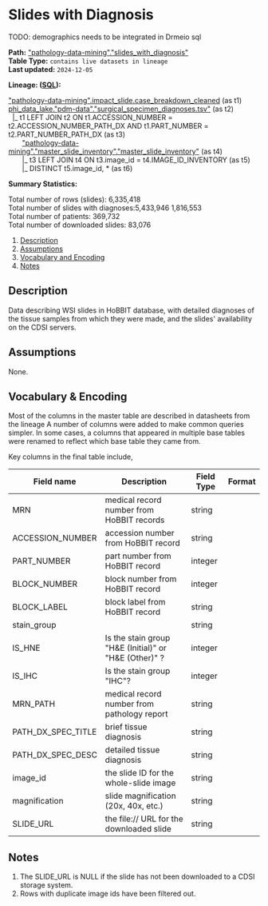 # Slides with Diagnosis

TODO: demographics needs to be integrated in Drmeio sql 

<b>Path:</b> ["pathology-data-mining"."slides_with_diagnosis"](https://tlvidreamcord1:9047/new_query?context=%22pathology-data-mining%22&queryPath=%5B%22pathology-data-mining%22%2C%22slides_with_diagnosis%22%5D) <br/>
<b>Table Type:</b> `contains live datasets in lineage` <br/>
<b>Last updated:</b> `2024-12-05` <br/>

<b>Lineage: ([SQL](https://github.com/msk-mind/datasheets-for-datasets/blob/main/pathology-data-mining/sql/slides-with-diagnosis.sql)):</b> 

["pathology-data-mining".impact_slide.case_breakdown_cleaned](https://github.com/msk-mind/datasheets-for-datasets/blob/main/hobbit/hobbit-casebreakdown-cleaned.md) (as t1) <br/>
[phi_data_lake."pdm-data"."surgical_specimen_diagnoses.tsv"](https://github.com/msk-mind/datasheets-for-datasets/blob/main/pathology-data-mining/pathology_diagnoses.md) (as t2) <br/>
&nbsp; |_ t1 LEFT JOIN t2 ON t1.ACCESSION_NUMBER = t2.ACCESSION_NUMBER_PATH_DX AND t1.PART_NUMBER = t2.PART_NUMBER_PATH_DX (as t3) <br/>
&nbsp; &nbsp;&nbsp; &nbsp; ["pathology-data-mining"."master_slide_inventory"."master_slide_inventory"](https://github.com/msk-mind/datasheets-for-datasets/blob/main/pathology-data-mining/master_slide_inventory.md) (as t4) <br/>
&nbsp; &nbsp;&nbsp; &nbsp; |_ t3 LEFT JOIN t4 ON t3.image_id = t4.IMAGE_ID_INVENTORY (as t5) <br/>
&nbsp; &nbsp;&nbsp; &nbsp; |_ DISTINCT t5.image_id, * (as t6) <br/>


<b>Summary Statistics:</b>

Total number of rows (slides): 6,335,418 <br/>
Total number of slides with diagnoses:5,433,946 1,816,553 <br/>
Total number of patients: 369,732 <br/>
Total number of downloaded slides: 83,076 <br/>


1. [Description](#description)
2. [Assumptions](#assumptions)
3. [Vocabulary and Encoding](#vocabulary)
3. [Notes](#notes)


## Description <a name="description"></a>

Data describing WSI slides in HoBBIT database, with detailed diagnoses of the tissue
samples from which they were made, and the slides' availability on the CDSI servers.

## Assumptions <a name="assumptions"></a>

None. 

## Vocabulary & Encoding <a name="vocabulary"></a>

Most of the columns in the master table are described in datasheets from the lineage
A number of columns were added to make common queries simpler.
In some cases, a columns that appeared in multiple base tables were renamed to reflect
which base table they came from.

Key columns in the final table include,

| **Field name** | **Description** | **Field Type** | **Format** |
|---|---|---|---|
| MRN | medical record number from HoBBIT records | string | |
| ACCESSION_NUMBER | accession number from HoBBIT record |  string | |
| PART_NUMBER | part number from HoBBIT record |  integer  | |
| BLOCK_NUMBER | block number from HoBBIT record | integer  | |
| BLOCK_LABEL | block label from HoBBIT record |  string  | |
| stain_group | | string | |
| IS_HNE | Is the stain group  "H&E (Initial)" or "H&E (Other)" ? | integer | |
| IS_IHC | Is the stain group "IHC"? | integer | |
| MRN_PATH | medical record number from pathology report | string | |
| PATH_DX_SPEC_TITLE | brief tissue diagnosis | string | |
| PATH_DX_SPEC_DESC | detailed tissue diagnosis | string | |
| image_id | the slide ID for the whole-slide image | string | |
| magnification | slide magnification (20x, 40x, etc.) | string | |
| SLIDE_URL | the file:// URL for the downloaded slide | string | |


## Notes <a name="notes"></a>

1. The SLIDE_URL is NULL if the slide has not been downloaded to a CDSI storage system.
2. Rows with duplicate image ids have been filtered out. 



